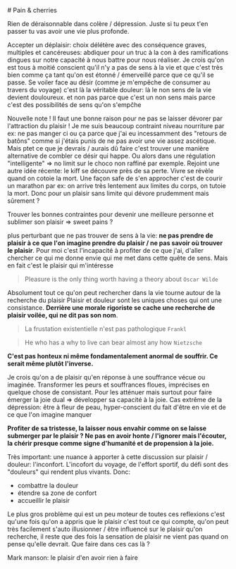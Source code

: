 # Pain & cherries

Rien de déraisonnable dans colère / dépression. Juste si tu peux t'en passer tu vas avoir une vie plus profonde.

Accepter un déplaisir: choix délétère avec des conséquence graves, multiples et cancéreuses: abdiquer pour un truc à la con à des ramifications dingues sur notre capacité à nous battre pour nous réaliser. Je crois qu'on est tous à moitié conscient qu'il n'y a pas de sens à la vie et que c'est très bien comme ça tant qu'on est étonné / émerveillé parce que ce qu'il se passe. Se voiler face au désir (comme je m'empêche de consumer au travers du voyage) c'est là la véritable douleur: là le non sens de la vie devient douloureux. et non pas parce que c'est un non sens mais parce c'est des possibilités de sens qu'on s'empĉhe

Nouvelle note !
Il faut une bonne raison pour ne pas se laisser dévorer par l'attraction du plaisir !
Je me suis beaucoup contraint niveau nourriture par ex: ne pas manger ci ou ça parce que j'ai eu incessamment des "retours de batôns"
comme si j'étais punis de ne pas avoir une vie assez ascétique.
Mais ptet ce que je devrais / aurais dû faire c'est trouver une manière alternative de combler ce désir qui happe.
Ou alors dans une régulation "intelligente" => no limit sur le choco non raffiné par exemple.
Rejoint une autre idée récente: le kiff se découvre près de sa perte. Vivre se révèle quand on cotoie la mort.
Une façon safe de s'en approcher c'est de courir un marathon par ex: on arrive très lentement aux limites du corps, on tutoie la mort.
Donc pour un plaisir sans limite qui dévore prudemment mais sûrement ?

Trouver les bonnes contraintes pour devenir une meilleure personne et sublimer son plaisir
=> sweet pains ?

plus perturbant que ne pas trouver de sens à la vie: **ne pas prendre de plaisir à ce que l'on imagine prendre du plaisir / ne pas savoir où trouver le plaisir**. Pour moi c'est l'incapacité à profiter de ce que j'ai, d'aller chercher ce qui me donne envie qui me met dans cette quête de sens. Mais en fait c'est le plaisir qui m'intéresse

> Pleasure is the only thing worth having a theory about
`Oscar Wilde`

Absolument tout ce qu'on peut rechercher dans la vie tourne autour de la recherche du plaisir
Plaisir et douleur sont les uniques choses qui ont une consistance. **Derrière une morale rigoriste se cache une recherche de plaisir voilée, qui ne dit pas son nom**.

> La frustation existentielle n'est pas pathologique
`Frankl`

> He who has a why to live can bear almost any how
`Nietzsche`

**C'est pas honteux ni même fondamentalement anormal de souffrir. Ce serait même plutôt l'inverse.**

Je crois qu'on a de plaisir qu'en réponse à une souffrance vécue ou imaginée.
Transformer les peurs et souffrances floues, imprécises en quelque chose de consistant. Pour les atténuer mais surtout pour faire émerger la joie dual => développer sa capacité à la joie.
Cas extrême de la dépression: être à fleur de peau, hyper-conscient du fait d'être en vie et de ce que l'on imagine manquer

**Profiter de sa tristesse, la laisser nous envahir comme on se laisse submerger par le plaisir ? Ne pas en avoir honte / l'ignorer mais l'écouter, la chérir presque comme signe d'humanité et de propension à la joie.**

Très important: une nuance à apporter à cette discussion sur plaisir / douleur: l'inconfort.
L'incofort du voyage, de l'effort sportif, du défi sont des "douleurs" qui rendent plus vivants. Donc:
- combattre la douleur
- étendre sa zone de confort
- accueillir le plaisir


Le plus gros problème qui est un peu moteur de toutes ces reflexions c'est qu'une fois qu'on a appris que le plaisir c'est tout ce qui compte, qu'on peut très facilement s'auto illusionner / être influencé sur le plaisir qu'on recherche, il reste que des fois la sensation de plaisir ne vient pas quand on pense qu'elle devrait. Que faire dans ces cas là ?

Mark manson: le plaisir d'en avoir rien à faire
